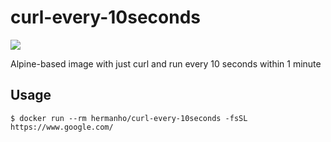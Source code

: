 # curl-every-10seconds
[![](https://img.shields.io/docker/cloud/build/hermanho/curl-every-10seconds.svg)](https://hub.docker.com/r/hermanho/curl-every-10seconds/builds)

Alpine-based image with just curl and run every 10 seconds within 1 minute

## Usage

```console
$ docker run --rm hermanho/curl-every-10seconds -fsSL https://www.google.com/
```
